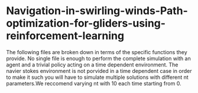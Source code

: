 # Navigation-in-swirling-winds-Path-optimization-for-gliders-using-reinforcement-learning
The following files are broken down in terms of the specific functions they provide. No single file is enough to perform the complete simulation with an agent and a trivial policy acting on a time dependent environment.
The navier stokes environment is not porvided in a time dependent case in order to make it such you will have to simulate multiple solutions with different nt parameters.We reccomend varying nt with 10 each time starting from 0.
